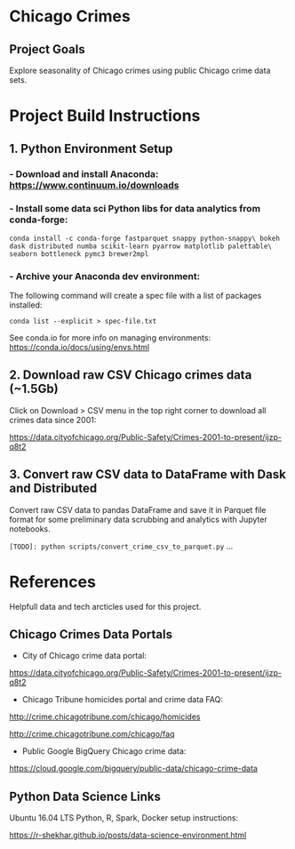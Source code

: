 # Chicago Crimes

## Project Goals

Explore seasonality of Chicago crimes using public Chicago crime data sets.

# Project Build Instructions

## 1. Python Environment Setup

### - Download and install Anaconda: https://www.continuum.io/downloads

### - Install some data sci Python libs for data analytics from conda-forge:

`conda install -c conda-forge fastparquet snappy python-snappy\
    bokeh dask distributed numba scikit-learn pyarrow matplotlib palettable\
    seaborn bottleneck pymc3 brewer2mpl`

### - Archive your Anaconda dev environment:

The following command will create a spec file with a list of packages installed: 

`conda list --explicit > spec-file.txt`

See conda.io for more info on managing environments: https://conda.io/docs/using/envs.html


## 2. Download raw CSV Chicago crimes data (~1.5Gb)

Click on Download > CSV menu in the top right corner to download all crimes data since 2001:

https://data.cityofchicago.org/Public-Safety/Crimes-2001-to-present/ijzp-q8t2

## 3. Convert raw CSV data to DataFrame with Dask and Distributed

Convert raw CSV data to pandas DataFrame and save it in Parquet file format for some preliminary data scrubbing and analytics with Jupyter notebooks.

`[TODO]: python scripts/convert_crime_csv_to_parquet.py`
...

# References

Helpfull data and tech arcticles used for this project.

## Chicago Crimes Data Portals

- City of Chicago crime data portal:

https://data.cityofchicago.org/Public-Safety/Crimes-2001-to-present/ijzp-q8t2

- Chicago Tribune homicides portal and crime data FAQ:

http://crime.chicagotribune.com/chicago/homicides

http://crime.chicagotribune.com/chicago/faq

- Public Google BigQuery Chicago crime data: 

https://cloud.google.com/bigquery/public-data/chicago-crime-data


## Python Data Science Links

Ubuntu 16.04 LTS Python, R, Spark, Docker setup instructions:

https://r-shekhar.github.io/posts/data-science-environment.html
